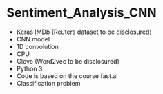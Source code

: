 # Sentiment_Analysis_CNN
- Keras IMDb (Reuters dataset to be disclosured)
- CNN model
- 1D convolution 
- CPU
- Glove (Word2vec to be disclosured)
- Python 3
- Code is based on the course fast.ai
- Classification problem

